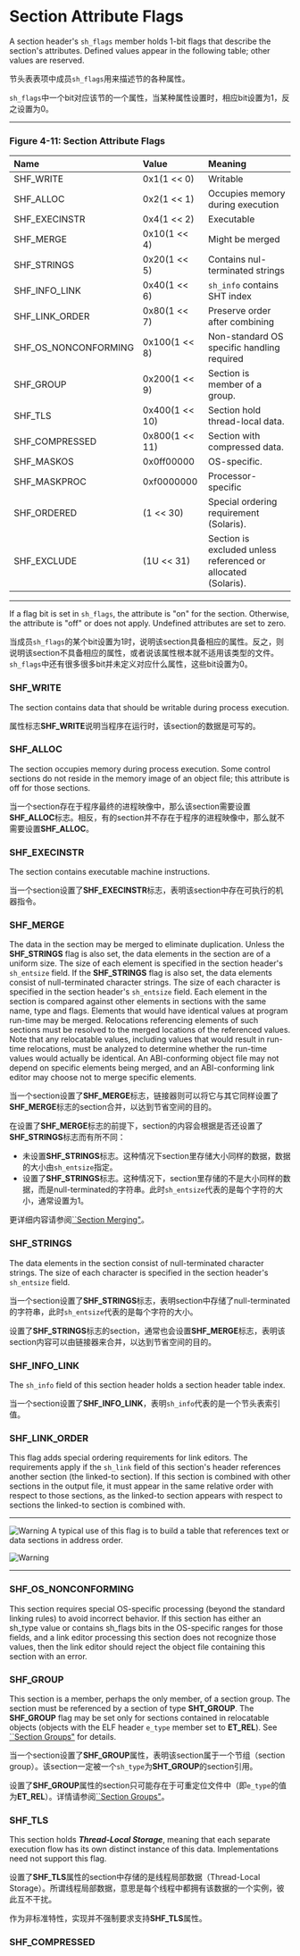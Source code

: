 # Section Attribute Flags

A section header's `sh_flags` member holds 1-bit flags that describe the section's attributes. Defined values appear in the following table; other values are reserved.

节头表表项中成员`sh_flags`用来描述节的各种属性。

`sh_flags`中一个bit对应该节的一个属性，当某种属性设置时，相应bit设置为1，反之设置为0。

***

### Figure 4-11: Section Attribute Flags

**Name** | **Value** | **Meaning**
|:-|:-|:-|
SHF_WRITE            |0x1(1 << 0)    |Writable
SHF_ALLOC            |0x2(1 << 1)    |Occupies memory during execution
SHF_EXECINSTR        |0x4(1 << 2)    |Executable
SHF_MERGE            |0x10(1 << 4)    |Might be merged
SHF_STRINGS          |0x20(1 << 5)    |Contains nul-terminated strings
SHF_INFO_LINK        |0x40(1 << 6)    |`sh_info` contains SHT index
SHF_LINK_ORDER       |0x80(1 << 7)    |Preserve order after combining
SHF_OS_NONCONFORMING |0x100(1 << 8)    |Non-standard OS specific handling required
SHF_GROUP            |0x200(1 << 9)    |Section is member of a group.
SHF_TLS              |0x400(1 << 10)   |Section hold thread-local data.
SHF_COMPRESSED       |0x800(1 << 11)   |Section with compressed data.
SHF_MASKOS           |0x0ff00000 |OS-specific.
SHF_MASKPROC         |0xf0000000 |Processor-specific
SHF_ORDERED          |(1 << 30)  |Special ordering requirement (Solaris).
SHF_EXCLUDE          |(1U << 31) |Section is excluded unless referenced or allocated (Solaris).

***

If a flag bit is set in `sh_flags`, the attribute is "on" for the section. Otherwise, the attribute is "off" or does not apply. Undefined attributes are set to zero.

当成员`sh_flags`的某个bit设置为1时，说明该section具备相应的属性。反之，则说明该section不具备相应的属性，或者说该属性根本就不适用该类型的文件。`sh_flags`中还有很多很多bit并未定义对应什么属性，这些bit设置为0。

### SHF_WRITE

The section contains data that should be writable during process execution.

属性标志**SHF_WRITE**说明当程序在运行时，该section的数据是可写的。

### SHF_ALLOC

The section occupies memory during process execution. Some control sections do not reside in the memory image of an object file; this attribute is off for those sections.

当一个section存在于程序最终的进程映像中，那么该section需要设置**SHF_ALLOC**标志。相反，有的section并不存在于程序的进程映像中，那么就不需要设置**SHF_ALLOC**。

### SHF_EXECINSTR

The section contains executable machine instructions.

当一个section设置了**SHF_EXECINSTR**标志，表明该section中存在可执行的机器指令。

### SHF_MERGE

The data in the section may be merged to eliminate duplication. Unless the **SHF_STRINGS** flag is also set, the data elements in the section are of a uniform size. The size of each element is specified in the section header's `sh_entsize` field. If the **SHF_STRINGS** flag is also set, the data elements consist of null-terminated character strings. The size of each character is specified in the section header's `sh_entsize` field.
Each element in the section is compared against other elements in sections with the same name, type and flags. Elements that would have identical values at program run-time may be merged. Relocations referencing elements of such sections must be resolved to the merged locations of the referenced values. Note that any relocatable values, including values that would result in run-time relocations, must be analyzed to determine whether the run-time values would actually be identical. An ABI-conforming object file may not depend on specific elements being merged, and an ABI-conforming link editor may choose not to merge specific elements.

当一个section设置了**SHF_MERGE**标志，链接器则可以将它与其它同样设置了**SHF_MERGE**标志的section合并，以达到节省空间的目的。

在设置了**SHF_MERGE**标志的前提下，section的内容会根据是否还设置了**SHF_STRINGS**标志而有所不同：

* 未设置**SHF_STRINGS**标志。这种情况下section里存储大小同样的数据，数据的大小由`sh_entsize`指定。
* 设置了**SHF_STRINGS**标志。这种情况下，section里存储的不是大小同样的数据，而是null-terminated的字符串。此时`sh_entsize`代表的是每个字符的大小，通常设置为1。

更详细内容请参阅[``Section Merging"](https://github.com/astrotycoon/Executable-And-Linking-Format-ELF/blob/main/16.%20Section%20Merging.md)。

### SHF_STRINGS

The data elements in the section consist of null-terminated character strings. The size of each character is specified in the section header's `sh_entsize` field.

当一个section设置了**SHF_STRINGS**标志，表明section中存储了null-terminated的字符串，此时`sh_entsize`代表的是每个字符的大小。

设置了**SHF_STRINGS**标志的section，通常也会设置**SHF_MERGE**标志，表明该section内容可以由链接器来合并，以达到节省空间的目的。

### SHF_INFO_LINK

The `sh_info` field of this section header holds a section header table index.

当一个section设置了**SHF_INFO_LINK**，表明`sh_info`代表的是一个节头表索引值。

### SHF_LINK_ORDER

This flag adds special ordering requirements for link editors. The requirements apply if the `sh_link` field of this section's header references another section (the linked-to section). If this section is combined with other sections in the output file, it must appear in the same relative order with respect to those sections, as the linked-to section appears with respect to sections the linked-to section is combined with.

***
![Warning](http://www.sco.com/developers/gabi/latest/warning.gif) A typical use of this flag is to build a table that references text or data sections in address order.

![Warning](http://www.sco.com/developers/gabi/latest/warning.gif) 
***

### SHF_OS_NONCONFORMING
This section requires special OS-specific processing (beyond the standard linking rules) to avoid incorrect behavior. If this section has either an sh_type value or contains sh_flags bits in the OS-specific ranges for those fields, and a link editor processing this section does not recognize those values, then the link editor should reject the object file containing this section with an error.

### SHF_GROUP

This section is a member, perhaps the only member, of a section group. The section must be referenced by a section of type **SHT_GROUP**. The **SHF_GROUP** flag may be set only for sections contained in relocatable objects (objects with the ELF header `e_type` member set to **ET_REL**). See [``Section Groups"](https://github.com/astrotycoon/Executable-And-Linking-Format-ELF/blob/main/20.%20Section%20Groups.md) for details.

当一个section设置了**SHF_GROUP**属性，表明该section属于一个节组（section group）。该section一定被一个`sh_type`为**SHT_GROUP**的section引用。

设置了**SHF_GROUP**属性的section只可能存在于可重定位文件中（即`e_type`的值为**ET_REL**）。详情请参阅[``Section Groups"](https://github.com/astrotycoon/Executable-And-Linking-Format-ELF/blob/main/20.%20Section%20Groups.md)。

### SHF_TLS

This section holds ***Thread-Local Storage***, meaning that each separate execution flow has its own distinct instance of this data. Implementations need not support this flag.

设置了**SHF_TLS**属性的section中存储的是线程局部数据（Thread-Local Storage）。所谓线程局部数据，意思是每个线程中都拥有该数据的一个实例，彼此互不干扰。

作为非标准特性，实现并不强制要求支持**SHF_TLS**属性。

### SHF_COMPRESSED


